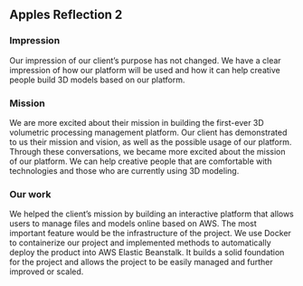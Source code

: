 ## Apples Reflection 2

### Impression

Our impression of our client’s purpose has not changed. We have a clear impression of how our platform will be used and how it can help creative people build 3D models based on our platform.
### Mission
We are more excited about their mission in building the first-ever 3D volumetric processing management platform. Our client has demonstrated to us their mission and vision, as well as the possible usage of our platform. Through these conversations, we became more excited about the mission of our platform. We can help creative people that are comfortable with technologies and those who are currently using 3D modeling. 

### Our work

We helped the client’s mission by building an interactive platform that allows users to manage files and models online based on AWS. The most important feature would be the infrastructure of the project. We use Docker to containerize our project and implemented methods to automatically deploy the product into AWS Elastic Beanstalk. It builds a solid foundation for the project and allows the project to be easily managed and further improved or scaled.